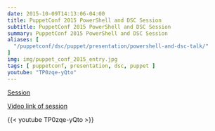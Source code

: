 ```yaml
---
date: 2015-10-09T14:13:06-04:00
title: PuppetConf 2015 PowerShell and DSC Session
subtitle: PuppetConf 2015 PowerShell and DSC Session
summary: PuppetConf 2015 PowerShell and DSC Session
aliases: [
  "/puppetconf/dsc/puppet/presentation/powershell-and-dsc-talk/"
]
img: img/puppet_conf_2015_entry.jpg
tags: [ puppetconf, presentation, dsc, puppet ]
youtube: "TP0zqe-yQto"
---
```


[Session](http://sched.co/3gxv)

[Video link of session](https://www.youtube.com/watch?v=TP0zqe-yQto&index=50&list=PLV86BgbREluUDlJW_jAqnWPj0THx7eXBA)

{{< youtube TP0zqe-yQto >}}
